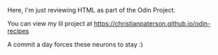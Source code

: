 Here, I'm just reviewing HTML as part of the Odin Project.

You can view my lil project at  https://christianpaterson.github.io/odin-recipes

A commit a day forces these neurons to stay :)